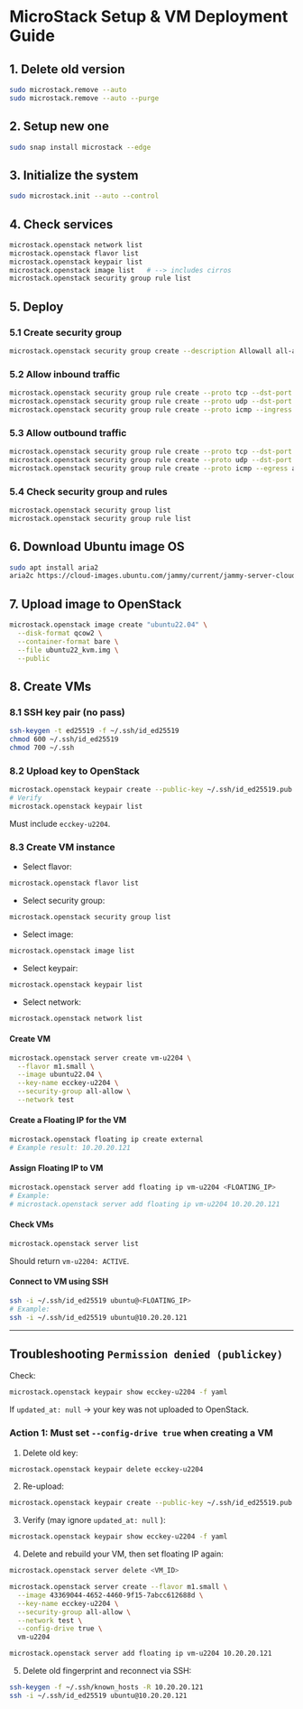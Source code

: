 # MicroStack Setup & VM Deployment Guide

## 1. Delete old version

```bash
sudo microstack.remove --auto
sudo microstack.remove --auto --purge
```

## 2. Setup new one

```bash
sudo snap install microstack --edge
```

## 3. Initialize the system

```bash
sudo microstack.init --auto --control
```

## 4. Check services

```bash
microstack.openstack network list
microstack.openstack flavor list
microstack.openstack keypair list
microstack.openstack image list   # --> includes cirros
microstack.openstack security group rule list
```

## 5. Deploy

### 5.1 Create security group

```bash
microstack.openstack security group create --description Allowall all-allow
```

### 5.2 Allow inbound traffic

```bash
microstack.openstack security group rule create --proto tcp --dst-port 1:65535 --ingress all-allow
microstack.openstack security group rule create --proto udp --dst-port 1:65535 --ingress all-allow
microstack.openstack security group rule create --proto icmp --ingress all-allow
```

### 5.3 Allow outbound traffic

```bash
microstack.openstack security group rule create --proto tcp --dst-port 1:65535 --egress all-allow
microstack.openstack security group rule create --proto udp --dst-port 1:65535 --egress all-allow
microstack.openstack security group rule create --proto icmp --egress all-allow
```

### 5.4 Check security group and rules

```bash
microstack.openstack security group list
microstack.openstack security group rule list
```

## 6. Download Ubuntu image OS

```bash
sudo apt install aria2
aria2c https://cloud-images.ubuntu.com/jammy/current/jammy-server-cloudimg-amd64-disk-kvm.img -o ubuntu22_kvm.img
```

## 7. Upload image to OpenStack

```bash
microstack.openstack image create "ubuntu22.04" \
  --disk-format qcow2 \
  --container-format bare \
  --file ubuntu22_kvm.img \
  --public
```

## 8. Create VMs

### 8.1 SSH key pair (no pass)

```bash
ssh-keygen -t ed25519 -f ~/.ssh/id_ed25519
chmod 600 ~/.ssh/id_ed25519
chmod 700 ~/.ssh
```

### 8.2 Upload key to OpenStack

```bash
microstack.openstack keypair create --public-key ~/.ssh/id_ed25519.pub ecckey-u2204
# Verify
microstack.openstack keypair list
```

Must include `ecckey-u2204`.

### 8.3 Create VM instance

- Select flavor:

```bash
microstack.openstack flavor list
```

- Select security group:

```bash
microstack.openstack security group list
```

- Select image:

```bash
microstack.openstack image list
```

- Select keypair:

```bash
microstack.openstack keypair list
```

- Select network:

```bash
microstack.openstack network list
```

#### Create VM

```bash
microstack.openstack server create vm-u2204 \
  --flavor m1.small \
  --image ubuntu22.04 \
  --key-name ecckey-u2204 \
  --security-group all-allow \
  --network test
```

#### Create a Floating IP for the VM

```bash
microstack.openstack floating ip create external
# Example result: 10.20.20.121
```

#### Assign Floating IP to VM

```bash
microstack.openstack server add floating ip vm-u2204 <FLOATING_IP>
# Example:
# microstack.openstack server add floating ip vm-u2204 10.20.20.121
```

#### Check VMs

```bash
microstack.openstack server list
```

Should return `vm-u2204: ACTIVE`.

#### Connect to VM using SSH

```bash
ssh -i ~/.ssh/id_ed25519 ubuntu@<FLOATING_IP>
# Example:
ssh -i ~/.ssh/id_ed25519 ubuntu@10.20.20.121
```

---

## Troubleshooting `Permission denied (publickey)`

Check:

```bash
microstack.openstack keypair show ecckey-u2204 -f yaml
```

If `updated_at: null` → your key was not uploaded to OpenStack.

### Action 1: Must set `--config-drive true` when creating a VM

1. Delete old key:

```bash
microstack.openstack keypair delete ecckey-u2204
```

2. Re-upload:

```bash
microstack.openstack keypair create --public-key ~/.ssh/id_ed25519.pub ecckey-u2204
```

3. Verify (may ignore `updated_at: null` ):

```bash
microstack.openstack keypair show ecckey-u2204 -f yaml
```

4. Delete and rebuild your VM, then set floating IP again:

```bash
microstack.openstack server delete <VM_ID>

microstack.openstack server create --flavor m1.small \
  --image 43369044-4652-4460-9f15-7abcc612688d \
  --key-name ecckey-u2204 \
  --security-group all-allow \
  --network test \
  --config-drive true \
  vm-u2204

microstack.openstack server add floating ip vm-u2204 10.20.20.121
```

5. Delete old fingerprint and reconnect via SSH:

```bash
ssh-keygen -f ~/.ssh/known_hosts -R 10.20.20.121
ssh -i ~/.ssh/id_ed25519 ubuntu@10.20.20.121
```
